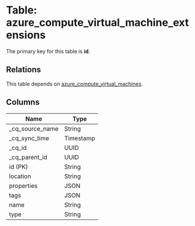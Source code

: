 # Table: azure_compute_virtual_machine_extensions

The primary key for this table is **id**.

## Relations

This table depends on [azure_compute_virtual_machines](azure_compute_virtual_machines.md).

## Columns

| Name          | Type          |
| ------------- | ------------- |
|_cq_source_name|String|
|_cq_sync_time|Timestamp|
|_cq_id|UUID|
|_cq_parent_id|UUID|
|id (PK)|String|
|location|String|
|properties|JSON|
|tags|JSON|
|name|String|
|type|String|